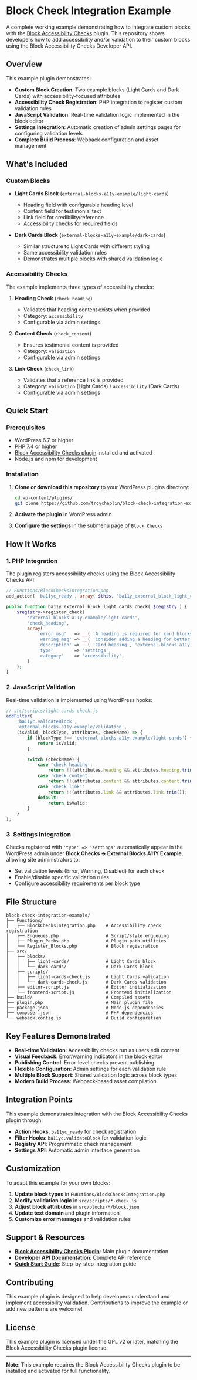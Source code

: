 # Block Check Integration Example

A complete working example demonstrating how to integrate custom blocks with the [Block Accessibility Checks](https://wordpress.org/plugins/block-accessibility-checks/) plugin. This repository shows developers how to add accessibility and/or validation to their custom blocks using the Block Accessibility Checks Developer API.

## Overview

This example plugin demonstrates:

- **Custom Block Creation**: Two example blocks (Light Cards and Dark Cards) with accessibility-focused attributes
- **Accessibility Check Registration**: PHP integration to register custom validation rules
- **JavaScript Validation**: Real-time validation logic implemented in the block editor
- **Settings Integration**: Automatic creation of admin settings pages for configuring validation levels
- **Complete Build Process**: Webpack configuration and asset management

## What's Included

### Custom Blocks

- **Light Cards Block** (`external-blocks-a11y-example/light-cards`)
  - Heading field with configurable heading level
  - Content field for testimonial text
  - Link field for credibility/reference
  - Accessibility checks for required fields

- **Dark Cards Block** (`external-blocks-a11y-example/dark-cards`)
  - Similar structure to Light Cards with different styling
  - Same accessibility validation rules
  - Demonstrates multiple blocks with shared validation logic

### Accessibility Checks

The example implements three types of accessibility checks:

1. **Heading Check** (`check_heading`)
   - Validates that heading content exists when provided
   - Category: `accessibility`
   - Configurable via admin settings

2. **Content Check** (`check_content`)
   - Ensures testimonial content is provided
   - Category: `validation`
   - Configurable via admin settings

3. **Link Check** (`check_link`)
   - Validates that a reference link is provided
   - Category: `validation` (Light Cards) / `accessibility` (Dark Cards)
   - Configurable via admin settings

## Quick Start

### Prerequisites

- WordPress 6.7 or higher
- PHP 7.4 or higher
- [Block Accessibility Checks plugin](https://wordpress.org/plugins/block-accessibility-checks/) installed and activated
- Node.js and npm for development

### Installation

1. **Clone or download this repository** to your WordPress plugins directory:
   ```bash
   cd wp-content/plugins/
   git clone https://github.com/troychaplin/block-check-integration-example.git
   ```

2. **Activate the plugin** in WordPress admin

3. **Configure the settings** in the submenu page of `Block Checks`

## How It Works

### 1. PHP Integration

The plugin registers accessibility checks using the Block Accessibility Checks API:

```php
// Functions/BlockChecksIntegration.php
add_action( 'ba11yc_ready', array( $this, 'ba11y_external_block_light_cards_check' ) );

public function ba11y_external_block_light_cards_check( $registry ) {
    $registry->register_check(
        'external-blocks-a11y-example/light-cards',
        'check_heading',
        array(
            'error_msg'   => __( 'A heading is required for card blocks.', 'external-blocks-a11y-example' ),
            'warning_msg' => __( 'Consider adding a heading for better accessibility.', 'external-blocks-a11y-example' ),
            'description' => __( 'Card heading', 'external-blocks-a11y-example' ),
            'type'        => 'settings',
            'category'    => 'accessibility',
        )
    );
}
```

### 2. JavaScript Validation

Real-time validation is implemented using WordPress hooks:

```javascript
// src/scripts/light-cards-check.js
addFilter(
    'ba11yc.validateBlock',
    'external-blocks-a11y-example/validation',
    (isValid, blockType, attributes, checkName) => {
        if (blockType !== 'external-blocks-a11y-example/light-cards') {
            return isValid;
        }

        switch (checkName) {
            case 'check_heading':
                return !!(attributes.heading && attributes.heading.trim());
            case 'check_content':
                return !!(attributes.content && attributes.content.trim());
            case 'check_link':
                return !!(attributes.link && attributes.link.trim());
            default:
                return isValid;
        }
    }
);
```

### 3. Settings Integration

Checks registered with `'type' => 'settings'` automatically appear in the WordPress admin under **Block Checks → External Blocks A11Y Example**, allowing site administrators to:

- Set validation levels (Error, Warning, Disabled) for each check
- Enable/disable specific validation rules
- Configure accessibility requirements per block type

## File Structure

```
block-check-integration-example/
├── Functions/
│   ├── BlockChecksIntegration.php    # Accessibility check registration
│   ├── Enqueues.php                  # Script/style enqueuing
│   ├── Plugin_Paths.php              # Plugin path utilities
│   └── Register_Blocks.php           # Block registration
├── src/
│   ├── blocks/
│   │   ├── light-cards/              # Light Cards block
│   │   └── dark-cards/               # Dark Cards block
│   ├── scripts/
│   │   ├── light-cards-check.js      # Light Cards validation
│   │   └── dark-cards-check.js       # Dark Cards validation
│   ├── editor-script.js              # Editor initialization
│   └── frontend-script.js            # Frontend initialization
├── build/                            # Compiled assets
├── plugin.php                        # Main plugin file
├── package.json                      # Node.js dependencies
├── composer.json                     # PHP dependencies
└── webpack.config.js                 # Build configuration
```

## Key Features Demonstrated

- **Real-time Validation**: Accessibility checks run as users edit content
- **Visual Feedback**: Error/warning indicators in the block editor
- **Publishing Control**: Error-level checks prevent publishing
- **Flexible Configuration**: Admin settings for each validation rule
- **Multiple Block Support**: Shared validation logic across block types
- **Modern Build Process**: Webpack-based asset compilation

## Integration Points

This example demonstrates integration with the Block Accessibility Checks plugin through:

- **Action Hooks**: `ba11yc_ready` for check registration
- **Filter Hooks**: `ba11yc.validateBlock` for validation logic
- **Registry API**: Programmatic check management
- **Settings API**: Automatic admin interface generation

## Customization

To adapt this example for your own blocks:

1. **Update block types** in `Functions/BlockChecksIntegration.php`
2. **Modify validation logic** in `src/scripts/*-check.js`
3. **Adjust block attributes** in `src/blocks/*/block.json`
4. **Update text domain** and plugin information
5. **Customize error messages** and validation rules

## Support & Resources

- **[Block Accessibility Checks Plugin](https://wordpress.org/plugins/block-accessibility-checks/)**: Main plugin documentation
- **[Developer API Documentation](https://github.com/troychaplin/block-accessibility-checks/tree/main/docs)**: Complete API reference
- **[Quick Start Guide](https://github.com/troychaplin/block-accessibility-checks/blob/main/docs/quick-start.md)**: Step-by-step integration guide

## Contributing

This example plugin is designed to help developers understand and implement accessibility validation. Contributions to improve the example or add new patterns are welcome!

## License

This example plugin is licensed under the GPL v2 or later, matching the Block Accessibility Checks plugin license.

---

**Note**: This example requires the Block Accessibility Checks plugin to be installed and activated for full functionality.
